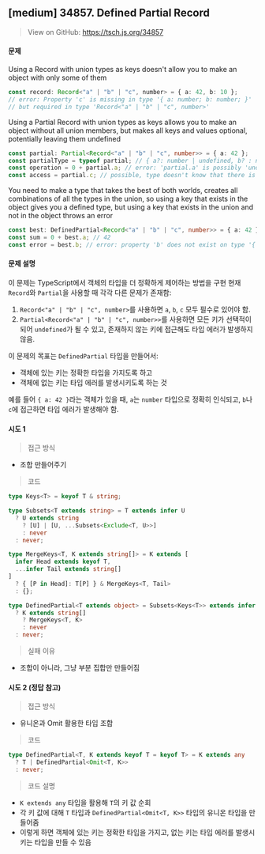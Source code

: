 ## [medium] 34857. Defined Partial Record

> View on GitHub: https://tsch.js.org/34857

#### 문제

Using a Record with union types as keys doesn't allow you to make an object with only some of them

```ts
const record: Record<"a" | "b" | "c", number> = { a: 42, b: 10 };
// error: Property 'c' is missing in type '{ a: number; b: number; }'
// but required in type 'Record<"a" | "b" | "c", number>'
```

Using a Partial Record with union types as keys allows you to make an object without all union members, but makes all keys and values optional, potentially leaving them undefined

```ts
const partial: Partial<Record<"a" | "b" | "c", number>> = { a: 42 };
const partialType = typeof partial; // { a?: number | undefined, b? : number | undefined, c? : number | undefined }
const operation = 0 + partial.a; // error: 'partial.a' is possibly 'undefined'
const access = partial.c; // possible, type doesn't know that there is no such key
```

You need to make a type that takes the best of both worlds, creates all combinations of all the types in the union, so using a key that exists in the object gives you a defined type, but using a key that exists in the union and not in the object throws an error

```ts
const best: DefinedPartial<Record<"a" | "b" | "c", number>> = { a: 42 };
const sum = 0 + best.a; // 42
const error = best.b; // error: property 'b' does not exist on type '{ a: number; }'
```

#### 문제 설명

이 문제는 TypeScript에서 객체의 타입을 더 정확하게 제어하는 방법을 구현
현재 `Record`와 `Partial`을 사용할 때 각각 다른 문제가 존재함:

1. `Record<"a" | "b" | "c", number>`를 사용하면 `a`, `b`, `c` 모두 필수로 있어야 함.
2. `Partial<Record<"a" | "b" | "c", number>>`를 사용하면 모든 키가 선택적이 되어 `undefined`가 될 수 있고, 존재하지 않는 키에 접근해도 타입 에러가 발생하지 않음.

이 문제의 목표는 `DefinedPartial` 타입을 만들어서:

- 객체에 있는 키는 정확한 타입을 가지도록 하고
- 객체에 없는 키는 타입 에러를 발생시키도록 하는 것

예를 들어 `{ a: 42 }`라는 객체가 있을 때, `a`는 `number` 타입으로 정확히 인식되고, `b`나 `c`에 접근하면 타입 에러가 발생해야 함.

#### 시도 1

> 접근 방식

- 조합 만들어주기

> 코드

```ts
type Keys<T> = keyof T & string;

type Subsets<T extends string> = T extends infer U
  ? U extends string
    ? [U] | [U, ...Subsets<Exclude<T, U>>]
    : never
  : never;

type MergeKeys<T, K extends string[]> = K extends [
  infer Head extends keyof T,
  ...infer Tail extends string[]
]
  ? { [P in Head]: T[P] } & MergeKeys<T, Tail>
  : {};

type DefinedPartial<T extends object> = Subsets<Keys<T>> extends infer K
  ? K extends string[]
    ? MergeKeys<T, K>
    : never
  : never;
```

> 실패 이유

- 조합이 아니라, 그냥 부분 집합만 만들어짐

#### 시도 2 (정답 참고)

> 접근 방식

- 유니온과 Omit 활용한 타입 조합

> 코드

```ts
type DefinedPartial<T, K extends keyof T = keyof T> = K extends any
  ? T | DefinedPartial<Omit<T, K>>
  : never;
```

> 코드 설명

- `K extends any` 타입을 활용해 `T`의 키 값 순회
- 각 키 값에 대해 `T` 타입과 `DefinedPartial<Omit<T, K>>` 타입의 유니온 타입을 만들어줌
- 이렇게 하면 객체에 있는 키는 정확한 타입을 가지고, 없는 키는 타입 에러를 발생시키는 타입을 만들 수 있음
